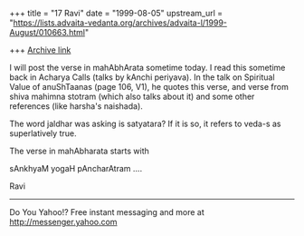+++
title = "17 Ravi"
date = "1999-08-05"
upstream_url = "https://lists.advaita-vedanta.org/archives/advaita-l/1999-August/010663.html"

+++
[Archive link](https://lists.advaita-vedanta.org/archives/advaita-l/1999-August/010663.html)

I will post the verse in mahAbhArata sometime today. I read this
sometime back in Acharya Calls (talks by kAnchi periyava). In the talk
on Spiritual Value of anuShTaanas (page 106, V1), he quotes this verse,
and verse from shiva mahimna stotram (which also talks about it) and
some other references (like harsha's naishada).

The word jaldhar was asking is satyatara? If it is so, it refers to
veda-s as superlatively true.

The verse in mahAbharata starts with

sAnkhyaM yogaH pAncharAtram ....

Ravi


_____________________________________________________________
Do You Yahoo!?
Free instant messaging and more at http://messenger.yahoo.com

